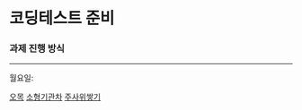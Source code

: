 # 코딩테스트 준비 

### 과제 진행 방식

---

월요일: 

[오목](<https://www.acmicpc.net/category/2615>)
[소형기관차](<https://www.acmicpc.net/category/2116>)
[주사위쌓기](<https://www.acmicpc.net/category/2616>)
